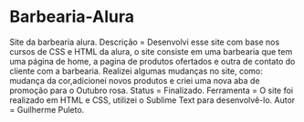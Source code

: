 # Barbearia-Alura
Site da barbearia alura.
Descrição = Desenvolvi esse site com base nos cursos de CSS e HTML da alura, o site consiste em uma barbearia que tem uma página de home, a pagina de produtos 
ofertados e outra de contato do cliente com a barbearia.
Realizei algumas mudanças no site, como: mudança da cor,adicionei novos produtos e criei uma nova aba de promoção para o Outubro rosa.
Status = Finalizado.
Ferramenta = O site foi realizado em HTML e CSS, utilizei o Sublime Text para desenvolvê-lo.
Autor = Guilherme Puleto.
